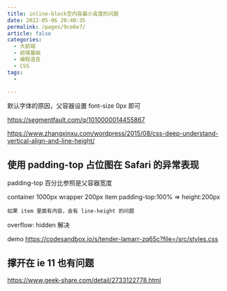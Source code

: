 ```yaml
---
title: inline-block空内容最小高度的问题
date: 2022-05-06 20:40:35
permalink: /pages/9ce6e7/
article: false
categories:
  - 大前端
  - 前端基础
  - 编程语言
  - CSS
tags:
  - 

---
```


默认字体的原因，父容器设置 font-size 0px 即可



https://segmentfault.com/q/1010000014455867

https://www.zhangxinxu.com/wordpress/2015/08/css-deep-understand-vertical-align-and-line-height/



## 使用 padding-top 占位图在 Safari 的异常表现

padding-top 百分比参照是父容器宽度

container 1000px
  wrapper   200px
    item      padding-top:100% => height:200px

    如果 item 里面有内容，会有 line-height 的问题

overflow: hidden 解决

demo https://codesandbox.io/s/tender-lamarr-zq65c?file=/src/styles.css


## 撑开在 ie 11 也有问题

https://www.geek-share.com/detail/2733122778.html